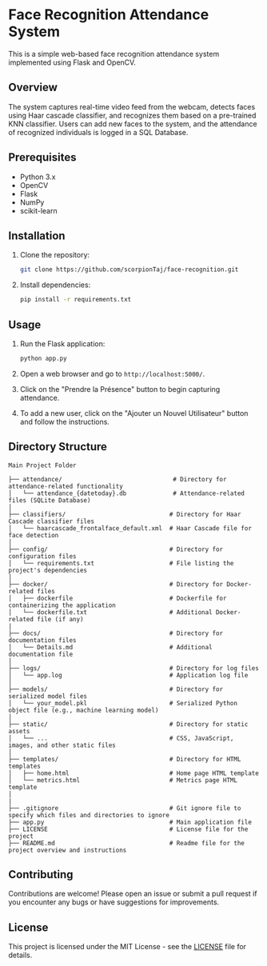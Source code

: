 # Face Recognition Attendance System

This is a simple web-based face recognition attendance system implemented using Flask and OpenCV.

## Overview

The system captures real-time video feed from the webcam, detects faces using Haar cascade classifier, and recognizes them based on a pre-trained KNN classifier. Users can add new faces to the system, and the attendance of recognized individuals is logged in a SQL Database.

## Prerequisites

- Python 3.x
- OpenCV
- Flask
- NumPy
- scikit-learn

## Installation

1. Clone the repository:

    ```bash
    git clone https://github.com/scorpionTaj/face-recognition.git
    ```

2. Install dependencies:

    ```bash
    pip install -r requirements.txt
    ```

## Usage

1. Run the Flask application:

    ```bash
    python app.py
    ```

2. Open a web browser and go to `http://localhost:5000/`.

3. Click on the "Prendre la Présence" button to begin capturing attendance.

4. To add a new user, click on the "Ajouter un Nouvel Utilisateur" button and follow the instructions.

## Directory Structure
```
Main Project Folder

├── attendance/                               # Directory for attendance-related functionality
│   └── attendance_{datetoday}.db             # Attendance-related files (SQLite Database)
│
├── classifiers/                             # Directory for Haar Cascade classifier files
│   └── haarcascade_frontalface_default.xml  # Haar Cascade file for face detection
│
├── config/                                  # Directory for configuration files
│   └── requirements.txt                     # File listing the project's dependencies
│
├── docker/                                  # Directory for Docker-related files
│   ├── dockerfile                           # Dockerfile for containerizing the application
│   └── dockerfile.txt                       # Additional Docker-related file (if any)
|
├── docs/                                    # Directory for documentation files
│   └── Details.md                           # Additional documentation file
│
├── logs/                                    # Directory for log files
│   └── app.log                              # Application log file
│
├── models/                                  # Directory for serialized model files
│   └── your_model.pkl                       # Serialized Python object file (e.g., machine learning model)
│
├── static/                                  # Directory for static assets
│   └── ...                                  # CSS, JavaScript, images, and other static files
│
├── templates/                               # Directory for HTML templates
│   ├── home.html                            # Home page HTML template
│   └── metrics.html                         # Metrics page HTML template
│
|
├── .gitignore                               # Git ignore file to specify which files and directories to ignore
├── app.py                                   # Main application file
├── LICENSE                                  # License file for the project
├── README.md                                # Readme file for the project overview and instructions
```

## Contributing

Contributions are welcome! Please open an issue or submit a pull request if you encounter any bugs or have suggestions for improvements.

## License

This project is licensed under the MIT License - see the [LICENSE](LICENSE) file for details.
